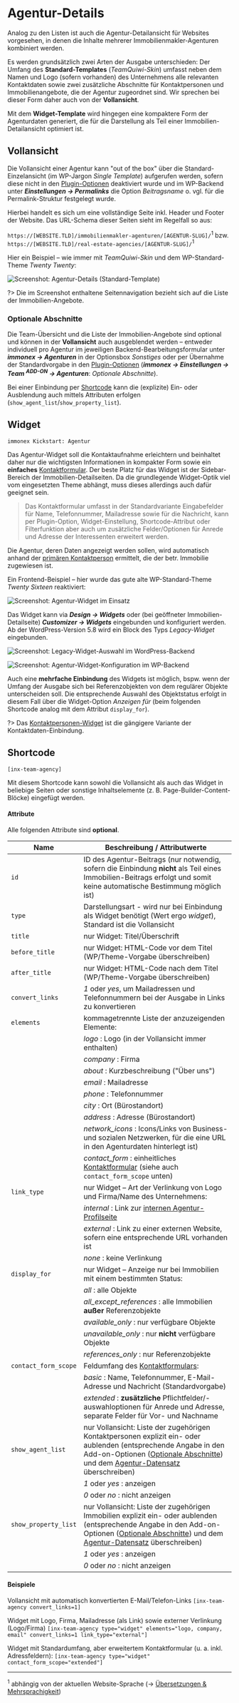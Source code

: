 # Agentur-Details

Analog zu den Listen ist auch die Agentur-Detailansicht für Websites vorgesehen, in denen die Inhalte mehrerer Immobilienmakler-Agenturen kombiniert werden.

Es werden grundsätzlich zwei Arten der Ausgabe unterschieden: Der Umfang des **Standard-Templates** (*TeamQuiwi-Skin*) umfasst neben dem Namen und Logo (sofern vorhanden) des Unternehmens alle relevanten Kontaktdaten sowie zwei zusätzliche Abschnitte für Kontaktpersonen und Immobilienangebote, die der Agentur zugeordnet sind. Wir sprechen bei dieser Form daher auch von der **Vollansicht**.

Mit dem **Widget-Template** wird hingegen eine kompaktere Form der Agenturdaten generiert, die für die Darstellung als Teil einer Immobilien-Detailansicht optimiert ist.

## Vollansicht

Die Vollansicht einer Agentur kann "out of the box" über die Standard-Einzelansicht (im WP-Jargon *Single Template*) aufgerufen werden, sofern diese nicht in den [Plugin-Optionen](../schnellstart/einrichtung?id=agentur-einzelansicht) deaktiviert wurde und im WP-Backend unter ***Einstellungen → Permalinks*** die Option *Beitragsname* o. vgl. für die Permalink-Struktur festgelegt wurde.

Hierbei handelt es sich um eine vollständige Seite inkl. Header und Footer der Website. Das URL-Schema dieser Seiten sieht im Regelfall so aus:

`https://[WEBSITE.TLD]/immobilienmakler-agenturen/[AGENTUR-SLUG]/`<sup>1</sup> bzw. `https://[WEBSITE.TLD]/real-estate-agencies/[AGENTUR-SLUG]/`<sup>1</sup>

Hier ein Beispiel – wie immer mit *TeamQuiwi-Skin* und dem WP-Standard-Theme *Twenty Twenty*:

![Screenshot: Agentur-Details (Standard-Template)](../assets/scst-fe-agency-details-1.jpg)

?> Die im Screenshot enthaltene Seitennavigation bezieht sich auf die Liste der Immobilien-Angebote.

### Optionale Abschnitte

Die Team-Übersicht und die Liste der Immobilien-Angebote sind optional und können in der **Vollansicht** auch ausgeblendet werden – entweder individuell pro Agentur im jeweiligen Backend-Bearbeitungsformular unter ***immonex → Agenturen*** in der Optionsbox *Sonstiges* oder per Übernahme der Standardvorgabe in den [Plugin-Optionen](../schnellstart/einrichtung?id=optionale-abschnitte) (***immonex → Einstellungen → Team <sup>ADD-ON</sup> → Agenturen***: *Optionale Abschnitte*).

Bei einer Einbindung per [Shortcode](#shortcode) kann die (explizite) Ein- oder Ausblendung auch mittels Attributen erfolgen (`show_agent_list`/`show_property_list`).

## Widget

`immonex Kickstart: Agentur`

Das Agentur-Widget soll die Kontaktaufnahme erleichtern und beinhaltet daher nur die wichtigsten Informationen in kompakter Form sowie ein **einfaches** [Kontaktformular](kontaktformular). Der beste Platz für das Widget ist der Sidebar-Bereich der Immobilien-Detailseiten. Da die grundlegende Widget-Optik viel vom eingesetzten Theme abhängt, muss dieses allerdings auch dafür geeignet sein.

> Das Kontaktformular umfasst in der Standardvariante Eingabefelder für Name, Telefonnummer, Mailadresse sowie für die Nachricht, kann per Plugin-Option, Widget-Einstellung, Shortcode-Attribut oder Filterfunktion aber auch um zusätzliche Felder/Optionen für Anrede und Adresse der Interessenten erweitert werden.

Die Agentur, deren Daten angezeigt werden sollen, wird automatisch anhand der [primären Kontaktperson](../beitragsarten#kontaktpersonagentur-→-immobilie) ermittelt, die der betr. Immobilie zugewiesen ist.

Ein Frontend-Beispiel – hier wurde das gute alte WP-Standard-Theme *Twenty Sixteen* reaktiviert:

![Screenshot: Agentur-Widget im Einsatz](../assets/scst-fe-agency-widget-1.gif)

Das Widget kann via ***Design → Widgets*** oder (bei geöffneter Immobilien-Detailseite) ***Customizer → Widgets*** eingebunden und konfiguriert werden. Ab der WordPress-Version 5.8 wird ein Block des Typs *Legacy-Widget* eingebunden.

![Screenshot: Legacy-Widget-Auswahl im WordPress-Backend](../assets/scst-be-wordpress-legacy-widget.gif)

![Screenshot: Agentur-Widget-Konfiguration im WP-Backend](../assets/scst-be-agency-widget-1.gif)

Auch eine **mehrfache Einbindung** des Widgets ist möglich, bspw. wenn der Umfang der Ausgabe sich bei Referenzobjekten von dem regulärer Objekte unterscheiden soll. Die entsprechende Auswahl des Objektstatus erfolgt in diesem Fall über die Widget-Option *Anzeigen für* (beim folgenden Shortcode analog mit dem Attribut `display_for`).

?> Das [Kontaktpersonen-Widget](kontaktpersonen-details#Widget) ist die gängigere Variante der Kontaktdaten-Einbindung.

## Shortcode

`[inx-team-agency]`

Mit diesem Shortcode kann sowohl die Vollansicht als auch das Widget in beliebige Seiten oder sonstige Inhaltselemente (z. B. Page-Builder-Content-Blöcke) eingefügt werden.

#### Attribute

Alle folgenden Attribute sind **optional**.

| Name | Beschreibung / Attributwerte |
| ---- | ---------------------------- |
| `id` | ID des Agentur-Beitrags (nur notwendig, sofern die Einbindung **nicht** als Teil eines Immobilien-Beitrags erfolgt und somit keine automatische Bestimmung möglich ist) |
| `type` | Darstellungsart - wird nur bei Einbindung als Widget benötigt (Wert ergo *widget*), Standard ist die Vollansicht |
| `title` | nur Widget: Titel/Überschrift |
| `before_title` | nur Widget: HTML-Code vor dem Titel (WP/Theme-Vorgabe überschreiben) |
| `after_title` | nur Widget: HTML-Code nach dem Titel (WP/Theme-Vorgabe überschreiben) |
| `convert_links` | *1* oder *yes*, um Mailadressen und Telefonnummern bei der Ausgabe in Links zu konvertieren |
| `elements` | kommagetrennte Liste der anzuzeigenden Elemente: |
| | *logo* : Logo (in der Vollansicht immer enthalten) |
| | *company* : Firma |
| | *about* : Kurzbeschreibung ("Über uns") |
| | *email* : Mailadresse |
| | *phone* : Telefonnummer |
| | *city* : Ort (Bürostandort) |
| | *address* : Adresse (Bürostandort) |
| | *network_icons* : Icons/Links von Business- und sozialen Netzwerken, für die eine URL in den Agenturdaten hinterlegt ist) |
| | *contact_form* : einheitliches [Kontaktformular](kontaktformular) (siehe auch `contact_form_scope` unten) |
| `link_type` | nur Widget – Art der Verlinkung von Logo und Firma/Name des Unternehmens: |
| | *internal* : Link zur [internen Agentur-Profilseite](#Vollansicht) |
| | *external* : Link zu einer externen Website, sofern eine entsprechende URL  vorhanden ist |
| | *none* : keine Verlinkung |
| `display_for` | nur Widget – Anzeige nur bei Immobilien mit einem bestimmten Status: |
| | *all* : alle Objekte |
| | *all_except_references* : alle Immobilien **außer** Referenzobjekte |
| | *available_only* : nur verfügbare Objekte |
| | *unavailable_only* : nur **nicht** verfügbare Objekte |
| | *references_only* : nur Referenzobjekte |
| `contact_form_scope` | Feldumfang des [Kontaktformulars](kontaktformular): |
| | *basic* : Name, Telefonnummer, E-Mail-Adresse und Nachricht (Standardvorgabe) |
| | *extended* : **zusätzliche** Pflichtfelder/-auswahloptionen für Anrede und Adresse, separate Felder für Vor- und Nachname |
| `show_agent_list` | nur Vollansicht: Liste der zugehörigen Kontaktpersonen explizit ein- oder aublenden (entsprechende Angabe in den Add-on-Optionen ([Optionale Abschnitte](#optionale-abschnitte)) und dem [Agentur-Datensatz](/beitragsarten?id=verarbeitungspezial-flags) überschreiben) |
| | *1* oder *yes* : anzeigen |
| | *0* oder *no* : nicht anzeigen |
| `show_property_list` | nur Vollansicht: Liste der zugehörigen Immobilien explizit ein- oder aublenden (entsprechende Angabe in den Add-on-Optionen ([Optionale Abschnitte](#optionale-abschnitte)) und dem [Agentur-Datensatz](/beitragsarten?id=verarbeitungspezial-flags) überschreiben) |
| | *1* oder *yes* : anzeigen |
| | *0* oder *no* : nicht anzeigen |

#### Beispiele

Vollansicht mit automatisch konvertierten E-Mail/Telefon-Links
`[inx-team-agency convert_links=1]`

Widget mit Logo, Firma, Mailadresse (als Link) sowie externer Verlinkung (Logo/Firma)
`[inx-team-agency type="widget" elements="logo, company, email" convert_links=1 link_type="external"]`

Widget mit Standardumfang, aber erweitertem Kontaktformular (u. a. inkl. Adressfeldern):
`[inx-team-agency type="widget" contact_form_scope="extended"]`

---

<sup>1</sup> abhängig von der aktuellen Website-Sprache (→ [Übersetzungen & Mehrsprachigkeit](../anpassung-erweiterung/uebersetzung-mehrsprachigkeit))